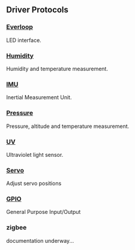 ## Driver Protocols
<h3><a href="everloop">Everloop</a></h3>
LED interface.

<h3><a href="humidity">Humidity</a></h3>
Humidity and temperature measurement.

<h3><a href="imu">IMU</a></h3>
Inertial Measurement Unit.

<h3><a href="pressure">Pressure</a></h3>
Pressure, altitude and temperature measurement.

<h3><a href="uv">UV</a></h3>
Ultraviolet light sensor.

<h3><a href="servo">Servo</a></h3>
Adjust servo positions

<h3><a href="gpio">GPIO</a></h3>
General Purpose Input/Output

<h3>zigbee</h3>
documentation underway...